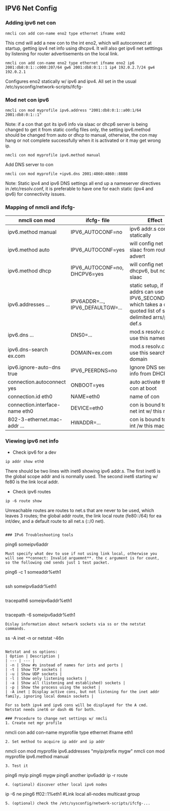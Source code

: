 ## IPV6 Net Config

### Adding ipv6 net con
```
nmcli con add con-name eno2 type ethernet ifname en02
```
This cmd will add a new con to the int eno2, which will autoconnect at startup, getting ipv4 net info using dhcpv4. It will also get ipv6 net setttings by listening for router advertisements on the local link.
```
nmcli con add con-name eno2 type ethernet ifname eno2 ip6 2001:db8:0:1::c000:207/64 gw6 2001:db8:0:1::1 ip4 192.0.2.7/24 gw4 192.0.2.1
```
Configures eno2 statically w/ ipv6 and ipv4. All set in the usual /etc/sysconfig/network-scripts/ifcfg-

### Mod net con ipv6
```
nmcli con mod myprofile ipv6.address "2001:db8:0:1::a00:1/64 2001:db8:0:1::1"
```
Note: if a con that got its ipv6 info via slaac or dhcp6 server is being changed to get it from static config files only, the setting ipv6.method should be changed from auto or dhcp to manual, otherwise, the con may hang or not complete successfully when it is activated or it may get wrong ip.
```
nmcli con mod myprofile ipv6.method manual
```

Add DNS server to con
```
nmcli con mod myprofile +ipv6.dns 2001:4860:4860::8888
```
Note:
Static ipv4 and ipv6 DNS settings all end up a nameserver directives in /etc/resolv.conf, it is preferable to have one for each static (ipv4 and ipv6) for connectivity issues.

### Mapping of nmcli and ifcfg-
| nmcli con mod | ifcfg- file | Effect |
| --- | --- | --- |
| ipv6.method manual | IPV6_AUTOCONF=no | ipv6 addr.s config.d statically |
| ipv6.method auto | IPV6_AUTOCONF=yes | will config net using slaac from router advert | 
| ipv6.method dhcp | IPV6_AUTOCONF=no, DHCPV6=yes | will config net using dhcpv6, but not slaac |
| ipv6.addresses ... | IPV6ADDR=..., IPV6_DEFAULTGW=... | static setup, if other addrs can use IPV6_SECONDARIES, which takes a double quoted list of space delimited arrs/prefix def.s |
| ipv6.dns ... | DNS0=... | mod.s resolv.conf to use this nameserver | 
| ipv6.dns-search ex.com | DOMAIN=ex.com | mod.s resolv.conf to use this search domain | 
| ipv6.ignore-auto-dns true | IPV6_PEERDNS=no | Ignore DNS server info from DHCP |
| connection.autoconnect yes | ONBOOT=yes | auto activate this con at boot |
| connection.id eth0 | NAME=eth0 | name of con |
| connection.interface-name eth0 | DEVICE=eth0 | con is bound to the net int w/ this name |
| 802-3-ethernet.mac-addr ... | HWADDR=... | con is bound to net int /w this mac |

### Viewing ipv6 net info
- Check ipv6 for a dev
```
ip addr show eth0
```
There should be two lines with inet6 showing ipv6 addr.s. The first inet6 is the global scope addr and is normally used. The second inet6 starting w/ fe80 is the link local addr. 
- Check ipv6 routes
```
ip -6 route show
```
Unreachable routes are routes to net.s that are never to be used, which leaves 3 routes; the global addr route, the link local route (fe80::/64) for ea int/dev, and a default route to all net.s (::/0 net).
```

### IPv6 Troubleshooting tools
```
ping6 someipv6addr
```
Must specify what dev to use if not using link local, otherwise you will see **connect: Invalid arguemnt**. the c argument is for count, so the following cmd sends just 1 test packet.
```
ping6 -c 1 someaddr%eth1
```
```
ssh someipv6addr%eth1
```
```
tracepath6 someipv6addr%eth1
```
```
tracepath -6 someipv6addr%eth1
```
Dislay information about network sockets via ss or the netstat commands.
```
ss -A inet -n
or
netstat -46n
```

Netstat and ss options:
| Option | Description |
| --- | --- | 
| -n | Show #s instead of names for ints and ports |
| -t | Show TCP sockets |
| -u | Show UDP sockets |
| -l | Show only listening sockets |
| -a | Show all (listening and established) sockets |
| -p | Show the process using the socket | 
| -A inet | Display active cons, but not listening for the inet addr family, ignoring local domain sockets |

For ss both ipv4 and ipv6 cons will be displayed for the A cmd. Netstat needs inet6 or dash 46 for both.

### Procedure to change net settings w/ nmcli
1. Create net mgr profile
```
nmcli con add con-name myprofile type ethernet ifname eth1
```
2. Set method to acquire ip addr and ip addr
```
nmcli con mod myprofile ipv6.addresses "myip/prefix mygw"
nmcli con mod myprofile ipv6.method manual
```
3. Test it
```
ping6 myip
ping6 mygw
ping6 another ipv6addr
ip -r route
```
4. (optional) discover other local ipv6 nodes
```
ip -6 ne
ping6 ff02::1%eth1 #Link local all-nodes multicast group
```
5. (optional) check the /etc/sysconfig/network-scripts/ifcfg-...
